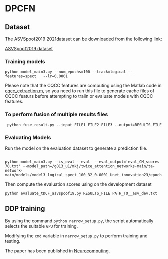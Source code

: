 # DPCFN



## Dataset

The ASVSpoof2019 2021dataset can be downloaded from the following link:

[ASVSpoof2019 dataset](https://datashare.is.ed.ac.uk/handle/10283/3336)

### Training models

```
python model_main3.py --num_epochs=100 --track=logical --features=spect   --lr=0.0001
```

Please note that the CQCC features are computing using the Matlab code in [cqcc_extraction.m](./cqcc_extraction.m), so you need to run this file to generate cache files of CQCC featurs before attempting to traiin or evaluate models with CQCC features.

### To perform fusion of multiple results files

```
 python fuse_result.py --input FILE1 FILE2 FILE3 --output=RESULTS_FILE
```

### Evaluating Models

Run the model on the evaluation dataset to generate a prediction file.

```

python model_main3.py --is_eval --eval  --eval_output='eval_CM_scores 70.txt' --model_path=/g813_u1/mkj/twice_attention_networks-main/ta-network-main/models/model3_logical_spect_100_32_0.0001_Unet_innovation23/epoch_70.pth
```


Then compute the evaluation scores using on the development dataset

```
python evaluate_tDCF_asvspoof19.py RESULTS_FILE PATH_TO__asv_dev.txt 
```

## DDP training

By using the command `python narrow_setup.py`, the script automatically selects the suitable `GPU` for training.

Modifying the `cmd` variable in  `narrow_setup.py`  to perform training and testing.

The paper has been published in [Neurocomputing](https://www.sciencedirect.com/science/article/abs/pii/S0925231223009220).
